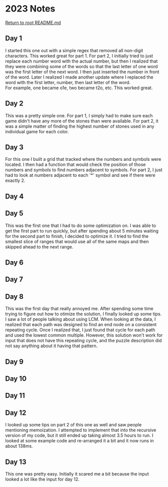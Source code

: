 # 2023 Notes

[Return to root README.md](../README.md)

## Day 1

I started this one out with a simple regex that removed all non-digit characters.  This worked great for part 1.  For part 2, I
initially tried to just replace each number word with the actual number, but then I realized that they were combining some of the
words so that the last letter of one word was the first letter of the next word. I then just inserted the number in front of the word.
Later I realized I made another update where I replaced the word with the first letter, number, then last letter of the word.  
For example, one became o1e, two became t2o, etc.  This worked great.

## Day 2

This was a pretty simple one. For part 1, I simply had to make sure each game didn't have any more of the stones than were available.
For part 2, it was a simple matter of finding the highest number of stones used in any individual game for each color.  

## Day 3

For this one I built a grid that tracked where the numbers and symbols were located.  I then had a function that would check the position
of those numbers and symbols to find numbers adjacent to symbols.  For part 2, I just had to look at numbers adjacent to each '*' symbol 
and see if there were exactly 2.

## Day 4

## Day 5

This was the first one that I had to do some optimization on.  I was able to get the first part to run quickly, but after spending
about 5 minutes waiting for the second part to finish, I decided to optimize it.  I tried to find the smallest slice of ranges that
would use all of the same maps and then skipped ahead to the next range.

## Day 6

## Day 7

## Day 8

This was the first day that really annoyed me.  After spending some time trying to figure out how to otimize the solution, I finally
looked up some tips.  I saw a lot of people talking about using LCM.  When looking at the data, I realized that each path was designed
to find an end node on a consistent repeating cycle.  Once I realized that, I just found that cycle for each path and used the lowest
common multiple.  However, this solution won't work for input that does not have this repeating cycle, and the puzzle description did
not say anything about it having that pattern.

## Day 9

## Day 10

## Day 11

## Day 12

I looked up some tips on part 2 of this one as well and saw people mentioning memoization.  I attempted to implement that into the 
recursive version of my code, but it still ended up taking almost 3.5 hours to run.  I looked at some example code and re-arranged
it a bit and it now runs in about 138ms.

## Day 13

This one was pretty easy.  Initially it scared me a bit because the input looked a lot like the input for day 12.
